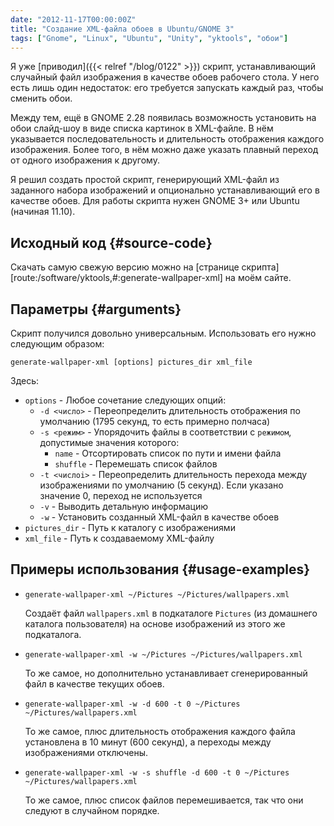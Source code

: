 ```yaml
---
date: "2012-11-17T00:00:00Z"
title: "Создание XML-файла обоев в Ubuntu/GNOME 3"
tags: ["Gnome", "Linux", "Ubuntu", "Unity", "yktools", "обои"]
---
```


Я уже [приводил]({{< relref "/blog/0122" >}}) скрипт, устанавливающий случайный файл изображения в качестве обоев рабочего стола. У него есть лишь один недостаток: его требуется запускать каждый раз, чтобы сменить обои.

Между тем, ещё в GNOME 2.28 появилась возможность установить на обои слайд-шоу в виде списка картинок в XML-файле. В нём указывается последовательность и длительность отображения каждого изображения. Более того, в нём можно даже указать плавный переход от одного изображения к другому.

Я решил создать простой скрипт, генерирующий XML-файл из заданного набора изображений и опционально устанавливающий его в качестве обоев. Для работы скрипта нужен GNOME 3+ или Ubuntu (начиная 11.10).

<!--more-->

## Исходный код {#source-code}

Скачать самую свежую версию можно на [странице скрипта][route:/software/yktools,#:generate-wallpaper-xml] на моём сайте.

## Параметры {#arguments}

Скрипт получился довольно универсальным. Использовать его нужно следующим образом:

    generate-wallpaper-xml [options] pictures_dir xml_file

Здесь:

 * `options`       - Любое сочетание следующих опций:
   * `-d <число>`  - Переопределить длительность отображения по умолчанию (1795 секунд, то есть примерно полчаса)
   * `-s <режим>`  - Упорядочить файлы в соответствии с `режимом`, допустимые значения которого:
     * `name`      - Отсортировать список по пути и имени файла
     * `shuffle`   - Перемешать список файлов
   * `-t <числоi>` - Переопределить длительность перехода между изображениями по умолчанию (5 секунд). Если указано значение 0, переход не используется
   * `-v`          - Выводить детальную информацию
   * `-w`          - Установить созданный XML-файл в качестве обоев
 * `pictures_dir`  - Путь к каталогу с изображениями
 * `xml_file`      - Путь к создаваемому XML-файлу

## Примеры использования {#usage-examples}

 * `generate-wallpaper-xml ~/Pictures ~/Pictures/wallpapers.xml`

   Создаёт файл `wallpapers.xml` в подкаталоге `Pictures` (из домашнего каталога пользователя) на основе изображений из этого же подкаталога.

 * `generate-wallpaper-xml -w ~/Pictures ~/Pictures/wallpapers.xml`

   То же самое, но дополнительно устанавливает сгенерированный файл в качестве текущих обоев.

 * `generate-wallpaper-xml -w -d 600 -t 0 ~/Pictures ~/Pictures/wallpapers.xml`

   То же самое, плюс длительность отображения каждого файла установлена в 10 минут (600 секунд), а переходы между изображениями отключены.

 * `generate-wallpaper-xml -w -s shuffle -d 600 -t 0 ~/Pictures ~/Pictures/wallpapers.xml`

   То же самое, плюс список файлов перемешивается, так что они следуют в случайном порядке.

